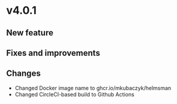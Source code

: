 # v4.0.1

## New feature

## Fixes and improvements

## Changes

- Changed Docker image name to ghcr.io/mkubaczyk/helmsman
- Changed CircleCI-based build to Github Actions
